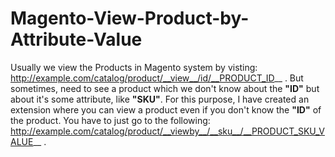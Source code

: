 <!--
  Title: Magento View/Render Product in Frontend by it's Attribute Value
  Description: Display a product in front-end by product attribute in Magento
  Author: omarfaruksharif (Omar Faruk Sharif)
  -->
  
# Magento-View-Product-by-Attribute-Value

Usually we view the Products in Magento system by visting: http://example.com/catalog/product/__view__/id/__PRODUCT_ID__ .
But sometimes, need to see a product which we don't know about the __"ID"__ but about it's some attribute, like __"SKU"__. 
For this purpose, I have created an extension where you can view a product even if you don't know the __"ID"__ of the product. You have to just go to the following:
http://example.com/catalog/product/__viewby__/__sku__/__PRODUCT_SKU_VALUE__ .
